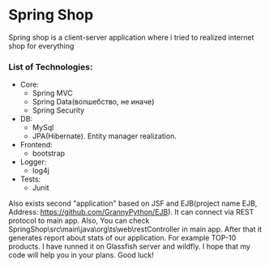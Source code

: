 # Spring Shop

Spring shop is a client-server application where i tried to realized internet shop for everything

### List of Technologies:
- Core:
  - Spring MVC
  - Spring Data(волшебство, не иначе)
  - Spring Security
- DB:
  - MySql
  - JPA(Hibernate). Entity manager realization.
- Frontend:
   - bootstrap
- Logger:
    - log4j
- Tests:
    - Junit

Also exists second "application" based on JSF and EJB(project name EJB, Address:  https://github.com/GrannyPython/EJB). It can connect via REST protocol to main app. Also,  You can check SpringShop\src\main\java\org\ts\web\restController in main app. After that it generates report about stats of our application. For example TOP-10 products. I have runned it on Glassfish server and wildfly. I hope that my code will help you in your plans. Good luck!

